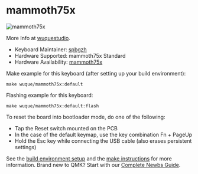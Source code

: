 # mammoth75x

![mammoth75x](https://i.imgur.com/mhIKh2P.jpeg) 

More Info at [wuquestudio](https://shop.wuquestudio.com/).

* Keyboard Maintainer: [spbgzh](https://github.com/spbgzh)
* Hardware Supported: mammoth75x Standard
* Hardware Availability: [mammoth75x](https://shop.wuquestudio.com/)

Make example for this keyboard (after setting up your build environment):

    make wuque/mammoth75x:default

Flashing example for this keyboard:

    make wuque/mammoth75x:default:flash

To reset the board into bootloader mode, do one of the following:

* Tap the Reset switch mounted on the PCB
* In the case of the default keymap, use the key combination Fn + PageUp
* Hold the Esc key while connecting the USB cable (also erases persistent settings)

See the [build environment setup](https://docs.qmk.fm/#/getting_started_build_tools) and the [make instructions](https://docs.qmk.fm/#/getting_started_make_guide) for more information. Brand new to QMK? Start with our [Complete Newbs Guide](https://docs.qmk.fm/#/newbs).
